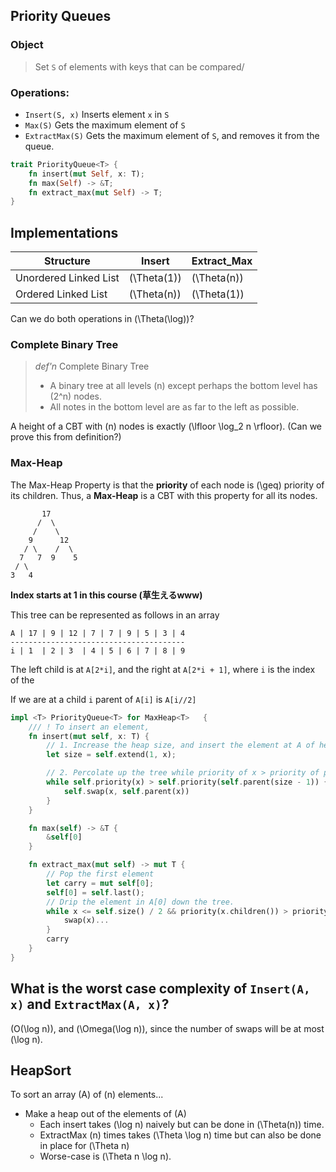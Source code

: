 ## Priority Queues

### Object
> Set `S` of elements with keys that can be compared/

### Operations:
* `Insert(S, x)` Inserts element `x` in `S`
* `Max(S)` Gets the maximum element of `S`
* `ExtractMax(S)` Gets the maximum element of `S`, and removes it from the queue.

```rust
trait PriorityQueue<T> {
    fn insert(mut Self, x: T);
    fn max(Self) -> &T;
    fn extract_max(mut Self) -> T; 
}
```
## Implementations

|Structure|Insert|Extract_Max|
|--|--|--|
|Unordered Linked List|\(\Theta(1)\)|\(\Theta(n)\)
|Ordered Linked List|\(\Theta(n)\)|\(\Theta(1)\)|

Can we do both operations in \(\Theta(\log)\)?

### Complete Binary Tree

> *def'n* Complete Binary Tree
> * A binary tree at all levels \(n\) except perhaps the bottom level has \(2^n\) nodes. 
> * All notes in the bottom level are as far to the left as possible.

A height of a CBT with \(n\) nodes is exactly \(\lfloor \log_2 n \rfloor\). (Can we prove this from definition?)

### Max-Heap
The Max-Heap Property is that the **priority** of each node is \(\geq\) priority of its children. Thus, a **Max-Heap** is a CBT with this property for all its nodes.

```
       17
      /  \
     /    \
    9      12
   / \    /  \
  7   7  9    5
 / \
3   4
```

**Index starts at 1 in this course (草生えるwww)**

This tree can be represented as follows in an array

```
A | 17 | 9 | 12 | 7 | 7 | 9 | 5 | 3 | 4
---------------------------------------
i | 1  | 2 | 3  | 4 | 5 | 6 | 7 | 8 | 9
```

The left child is at `A[2*i]`, and the right at `A[2*i + 1]`, where `i` is the index of the 

If we are at a child `i` parent of `A[i]` is `A[i//2]`


```rust
impl <T> PriorityQueue<T> for MaxHeap<T>   {
    /// ! To insert an element, 
    fn insert(mut self, x: T) {
        // 1. Increase the heap size, and insert the element at A of heapsize 
        let size = self.extend(1, x);

        // 2. Percolate up the tree while priority of x > priority of parent, swap x with parent.
        while self.priority(x) > self.priority(self.parent(size - 1)) {
            self.swap(x, self.parent(x))
        }
    }

    fn max(self) -> &T {
        &self[0]
    }

    fn extract_max(mut self) -> mut T {
        // Pop the first element
        let carry = mut self[0];
        self[0] = self.last();
        // Drip the element in A[0] down the tree.
        while x <= self.size() / 2 && priority(x.children()) > priority(x) {
            swap(x)...
        }
        carry
    }
}
```

## What is the worst case complexity of `Insert(A, x)` and `ExtractMax(A, x)`?
\(O(\log n)\), and \(\Omega(\log n\)\), since the number of swaps will be at most \(\log n\). 

## HeapSort

To sort an array \(A\) of \(n\) elements...
  * Make a heap out of the elements of \(A\)
    * Each insert takes \(\log n\) naively but can be done in \(\Theta(n)\) time.
    * ExtractMax \(n\) times takes \(\Theta \log n\) time but can also be done in place for \(\Theta n\)
    * Worse-case is \(\Theta n \log n\).